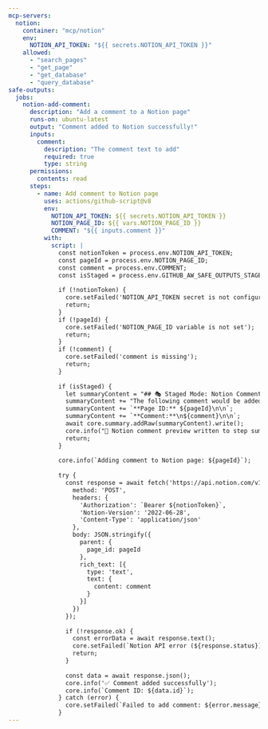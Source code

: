 ```yaml
---
mcp-servers:
  notion:
    container: "mcp/notion"
    env:
      NOTION_API_TOKEN: "${{ secrets.NOTION_API_TOKEN }}"
    allowed:
      - "search_pages"
      - "get_page"
      - "get_database"
      - "query_database"
safe-outputs:
  jobs:
    notion-add-comment:
      description: "Add a comment to a Notion page"
      runs-on: ubuntu-latest
      output: "Comment added to Notion successfully!"
      inputs:
        comment:
          description: "The comment text to add"
          required: true
          type: string
      permissions:
        contents: read
      steps:
        - name: Add comment to Notion page
          uses: actions/github-script@v8
          env:
            NOTION_API_TOKEN: ${{ secrets.NOTION_API_TOKEN }}
            NOTION_PAGE_ID: ${{ vars.NOTION_PAGE_ID }}
            COMMENT: "${{ inputs.comment }}"
          with:
            script: |
              const notionToken = process.env.NOTION_API_TOKEN;
              const pageId = process.env.NOTION_PAGE_ID;
              const comment = process.env.COMMENT;
              const isStaged = process.env.GITHUB_AW_SAFE_OUTPUTS_STAGED === 'true';
              
              if (!notionToken) {
                core.setFailed('NOTION_API_TOKEN secret is not configured');
                return;
              }
              if (!pageId) {
                core.setFailed('NOTION_PAGE_ID variable is not set');
                return;
              }
              if (!comment) {
                core.setFailed('comment is missing');
                return;
              }
              
              if (isStaged) {
                let summaryContent = "## 🎭 Staged Mode: Notion Comment Preview\n\n";
                summaryContent += "The following comment would be added to Notion if staged mode was disabled:\n\n";
                summaryContent += `**Page ID:** ${pageId}\n\n`;
                summaryContent += `**Comment:**\n${comment}\n\n`;
                await core.summary.addRaw(summaryContent).write();
                core.info("📝 Notion comment preview written to step summary");
                return;
              }
              
              core.info(`Adding comment to Notion page: ${pageId}`);
              
              try {
                const response = await fetch('https://api.notion.com/v1/comments', {
                  method: 'POST',
                  headers: {
                    'Authorization': `Bearer ${notionToken}`,
                    'Notion-Version': '2022-06-28',
                    'Content-Type': 'application/json'
                  },
                  body: JSON.stringify({
                    parent: {
                      page_id: pageId
                    },
                    rich_text: [{
                      type: 'text',
                      text: {
                        content: comment
                      }
                    }]
                  })
                });
                
                if (!response.ok) {
                  const errorData = await response.text();
                  core.setFailed(`Notion API error (${response.status}): ${errorData}`);
                  return;
                }
                
                const data = await response.json();
                core.info('✅ Comment added successfully');
                core.info(`Comment ID: ${data.id}`);
              } catch (error) {
                core.setFailed(`Failed to add comment: ${error.message}`);
              }
---
```

<!--
## Notion Integration

This shared configuration provides Notion MCP server integration with read-only tools and a custom safe-job for adding comments to Notion pages.

### Configuration

- `NOTION_API_TOKEN` secret must be set in the repository settings with a Notion integration token that has access to the relevant pages/databases.
- `NOTION_PAGE_ID` environment variable must be set in the workflow or repository settings to specify the target Notion page for adding comments.

### Available Notion MCP Tools (Read-Only)

- `search_pages`: Search for Notion pages
- `get_page`: Get details of a specific page
- `get_database`: Get database schema
- `query_database`: Query database content

### Safe Job: notion-add-comment

The `notion_add_comment` safe-job allows the agentic workflow to add comments to Notion pages through the Notion API.
Requires the **insert comment** access on the token.

**Required Inputs:**
- `comment`: The comment text to add
-->